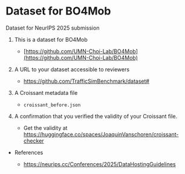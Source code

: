 # Dataset for BO4Mob
Dataset for NeurIPS 2025 submission

1. This is a dataset for BO4Mob
   - [https://github.com/UMN-Choi-Lab/BO4Mob](https://github.com/UMN-Choi-Lab/BO4Mob)

2. A URL to your dataset accessible to reviewers
    - https://github.com/TrafficSimBenchmark/dataset#

    
3. A Croissant metadata file
    - `croissant_before.json`

4. A confirmation that you verified the validity of your Croissant file.
    - Get the validity at https://huggingface.co/spaces/JoaquinVanschoren/croissant-checker
    
- References
    
    - https://neurips.cc/Conferences/2025/DataHostingGuidelines
